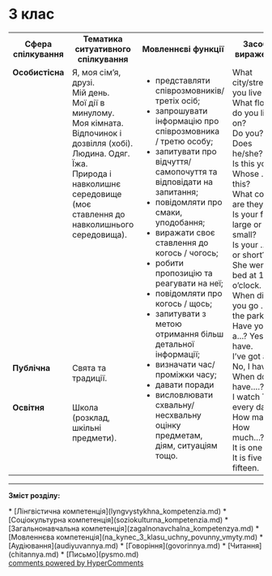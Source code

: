 <div id="hypercomments_widget" class="js-hypercomments-widget invisible"></div>

# 3 клас

<table>
  <tr>
    <td width="10%" align="center"><b>Сфера спілкування</b></td>
    <td width="10%" align="center"><b>Тематика ситуативного спілкування</b></td>
    <td width="40%" align="center"><b>Мовленнєві функції</b></td>
    <td width="60%" align="center"><b>Засоби вираження</b></td>
  </tr>
  <tr>
    <td width="10%" style="vertical-align:top !important;">
<b>Особистісна</b></td>
    <td width="10%" style="vertical-align:top !important;">
Я, моя сім’я, друзі.<br>
Мій день.<br>
Мої дії в минулому.<br>
Моя кімната.<br>
Відпочинок і дозвілля (хобі).<br>
Людина. Одяг. Їжа.<br>
Природа і навколишнє середовище (моє ставлення до навколишнього середовища).<br>
</td>
    <td width="40%" style="vertical-align:top !important;" rowspan="3">
<ul type="disc">
<li>представляти співрозмовників/ третіх осіб;</li>
<li>запрошувати інформацію про співрозмовника / третю особу;</li>
<li>запитувати про відчуття/самопочуття  та відповідати на запитання;</li>
<li>повідомляти про смаки, уподобання; </li>
<li>виражати своє ставлення до когось / чогось;</li>
<li>робити пропозицію та реагувати на неї;</li>
<li>повідомляти про когось / щось;</li>
<li>запитувати з метою отримання більш детальної інформації;</li>
<li>визначати час/ проміжки часу;</li>
<li>давати поради</li>
<li>висловлювати схвальну/ несхвальну оцінку предметам, діям, ситуаціям тощо.</li>
</ul>
</td>
    <td width="60%" style="vertical-align:top !important;" rowspan="3">
What city/street/do you live in?<br>
What floor do you live on?<br>
Do you?<br>
Does he/she?<br>
Is this your ? Whose …..is this?<br>
What colour are they?<br>
Is your family large or small?<br> 
Is your … tall or short?<br>
She went to bed at 10 o’clock.<br>
When did you go … to the park?<br>
Have you got a…? Yes, I have. <br>
I’ve got a …  No, I haven’t<br>
When do you have….?<br>
I watch TV every day.<br>
How many…?<br>
How much…?<br>
It is one ten. <br>
It is five fifteen.<br>
</td>
  </tr>
<tr>
    <td width="10%" style="vertical-align:top !important;">
<b>Публічна</b></td>
    <td width="10%" style="vertical-align:top !important;">
Свята та традиції.<br></td>
</tr>
<tr>
    <td width="10%" style="vertical-align:top !important;">
<b>Освітня</b></td>
    <td width="10%" style="vertical-align:top !important;">
Школа (розклад, шкільні предмети).</td>
</tr>
</table>

<hr>
<p><b>Зміст розділу:</b></p>
   * [Лінгвістична компетенція](lyngvystykhna_kompetenzia.md)
   * [Соціокультурна компетенція](soziokulturna_kompetenzia.md)
   * [Загальнонавчальна компетенція](zagalnonavchalna_kompetenzya.md)
   * [Мовленнєва компетенція](na_kynec_3_klasu_uchny_povunny_vmyty.md)
       * [Аудіювання](audiyuvannya.md)
       * [Говоріння](govorinnya.md)
       * [Читання](chitannya.md)
       * [Письмо](pysmo.md)

<div class="js-hypercomments-container">
    <a href="http://hypercomments.com" class="hc-link" title="comments widget">comments powered by HyperComments</a>
</div>